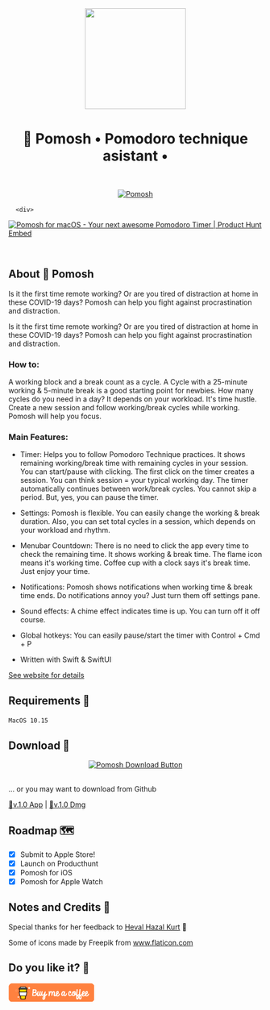 <div align="center">
	<img src="https://i.imgur.com/BJZkKct.png" width="200" height="200" />
	<h1><strong>🍅 Pomosh</strong> • Pomodoro technique asistant •</h1>
	
</div>
<br>

<p align="center">
<a href="https://apps.apple.com/us/app/garlic-for-remote-jobs/id1509031122?ls=1" target="_blank">
    <img
      src="https://imgur.com/j9fMBUl.gif"
      height="420"
      alt="Pomosh"
      title="Pomosh | Pomodoro technique asistant"
    /></a>

	
  </p>
  
	  <div>
  <a href="https://www.producthunt.com/posts/pomosh-for-macos?utm_source=badge-featured&utm_medium=badge&utm_souce=badge-pomosh-for-macos" target="_blank"><img src="https://api.producthunt.com/widgets/embed-image/v1/featured.svg?post_id=204674&theme=light" alt="Pomosh for macOS - Your next awesome Pomodoro Timer | Product Hunt Embed" style="width: 250px; height: 54px;" width="250px" height="54px" /></a>
	</div>
  
<br>

## About 🍅 Pomosh

Is it the first time remote working? Or are you tired of distraction at home in these COVID-19 days? Pomosh can help you fight against procrastination and distraction.

Is it the first time remote working? Or are you tired of distraction at home in these COVID-19 days? Pomosh can help you fight against procrastination and distraction.

### How to:

A working block and a break count as a cycle. A Cycle with a 25-minute working & 5-minute break is a good starting point for newbies. How many cycles do you need in a day? It depends on your workload. It's time hustle. Create a new session and follow working/break cycles while working. Pomosh will help you focus.

### Main Features:

- Timer: Helps you to follow Pomodoro Technique practices. It shows remaining working/break time with remaining cycles in your session. You can start/pause with clicking. The first click on the timer creates a session. You can think session = your typical working day. The timer automatically continues between work/break cycles. You cannot skip a period. But, yes, you can pause the timer.

- Settings: Pomosh is flexible. You can easily change the working & break duration. Also, you can set total cycles in a session, which depends on your workload and rhythm. 

- Menubar Countdown: There is no need to click the app every time to check the remaining time. It shows working & break time. The flame icon means it's working time. Coffee cup with a clock says it's break time. Just enjoy your time.

- Notifications: Pomosh shows notifications when working time & break time ends. Do notifications annoy you? Just turn them off settings pane.

- Sound effects: A chime effect indicates time is up. You can turn off it off course.

- Global hotkeys: You can easily pause/start the timer with Control + Cmd + P

- Written with Swift & SwiftUI


[See website for details](https://pomosh.netlify.app/)

## Requirements 🤔

`MacOS 10.15`

## Download 🚀

<div align="center">
<a href="https://apps.apple.com/us/app/pomosh/id1515791898?ls=1">
<img src="https://i.imgur.com/k9PVrPn.png"   alt="Pomosh Download Button"
      title="Download on App Store" />
</a>
</div>

<br>

... or you may want to download from Github

[🍅v.1.0 App](https://github.com/stevenselcuk/Pomosh/releases/download/1.0/Pomosh.v1.0.zip) | [🍅v.1.0 Dmg](https://github.com/stevenselcuk/Pomosh/releases/download/1.0/Pomosh.v1.0.dmg)


## Roadmap 🗺

- [x] Submit to Apple Store!
- [x] Launch on Producthunt 
- [x] Pomosh  for iOS
- [x] Pomosh for Apple Watch

## Notes and Credits 🍍

Special thanks for her feedback to [Heval Hazal Kurt](https://github.com/hevalhazalkurt) 🙌

Some of icons made by Freepik from www.flaticon.com

## Do you like it? 🙌

[![Buy Me A Coffee](https://raw.githubusercontent.com/stevenselcuk/palamut/master/tools/orange_img.png)](https://www.buymeacoffee.com/stevenselcuk)


